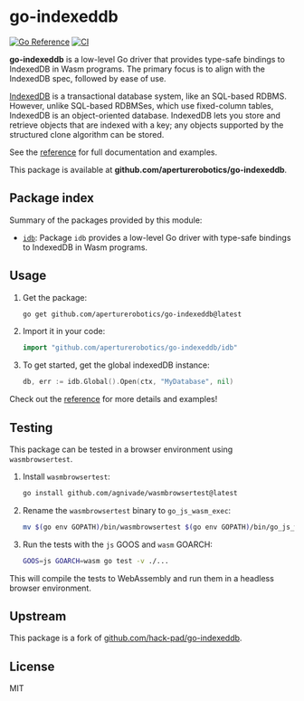 # go-indexeddb

[![Go Reference][reference-badge]][reference]
[![CI][ci-badge]][ci-workflow]

[reference-badge]: https://pkg.go.dev/badge/github.com/aperturerobotics/go-indexeddb/idb.svg
[ci-badge]: https://github.com/aperturerobotics/go-indexeddb/actions/workflows/tests.yml/badge.svg
[reference]: https://pkg.go.dev/github.com/aperturerobotics/go-indexeddb/idb
[ci-workflow]: https://github.com/aperturerobotics/go-indexeddb/actions/workflows/tests.yml

**go-indexeddb** is a low-level Go driver that provides type-safe bindings to IndexedDB in Wasm programs. The primary focus is to align with the IndexedDB spec, followed by ease of use.

[IndexedDB][] is a transactional database system, like an SQL-based RDBMS. However, unlike SQL-based RDBMSes, which use fixed-column tables, IndexedDB is an object-oriented database. IndexedDB lets you store and retrieve objects that are indexed with a key; any objects supported by the structured clone algorithm can be stored.

[IndexedDB]: https://developer.mozilla.org/en-US/docs/Web/API/IndexedDB_API

See the [reference][] for full documentation and examples.


This package is available at **github.com/aperturerobotics/go-indexeddb**.

## Package index

Summary of the packages provided by this module:

- [`idb`][idb-pkg]: Package `idb` provides a low-level Go driver with type-safe bindings to IndexedDB in Wasm programs.

[idb-pkg]: https://pkg.go.dev/github.com/aperturerobotics/go-indexeddb/idb?GOOS=js

## Usage

1. Get the package:

   ```bash
   go get github.com/aperturerobotics/go-indexeddb@latest
   ```

2. Import it in your code:

   ```go
   import "github.com/aperturerobotics/go-indexeddb/idb"
   ```

3. To get started, get the global indexedDB instance:

   ```go
   db, err := idb.Global().Open(ctx, "MyDatabase", nil)
   ```

Check out the [reference][] for more details and examples!

## Testing

This package can be tested in a browser environment using `wasmbrowsertest`.

1. Install `wasmbrowsertest`:
   ```bash
   go install github.com/agnivade/wasmbrowsertest@latest
   ```

2. Rename the `wasmbrowsertest` binary to `go_js_wasm_exec`:
   ```bash
   mv $(go env GOPATH)/bin/wasmbrowsertest $(go env GOPATH)/bin/go_js_wasm_exec
   ```

3. Run the tests with the `js` GOOS and `wasm` GOARCH:
   ```bash
   GOOS=js GOARCH=wasm go test -v ./...
   ```

This will compile the tests to WebAssembly and run them in a headless browser environment.

## Upstream

This package is a fork of [github.com/hack-pad/go-indexeddb](https://github.com/hack-pad/go-indexeddb).

## License

MIT

